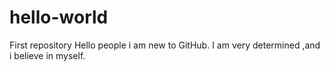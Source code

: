 # hello-world
First repository
Hello people i am new to GitHub.
I am very determined ,and i believe in myself.
